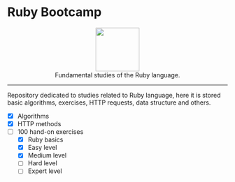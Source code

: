# Ruby Bootcamp


<p align="center">
<img src="https://upload.wikimedia.org/wikipedia/commons/thumb/7/73/Ruby_logo.svg/1200px-Ruby_logo.svg.png" width="100px"><br>
Fundamental studies of the Ruby language.
</p>
<hr>

Repository dedicated to studies related to Ruby language, here it is stored basic algorithms, exercises, HTTP requests, data structure and others.

- [x] Algorithms
- [x] HTTP methods
- [ ] 100 hand-on exercises
    - [x] Ruby basics
    - [x] Easy level
    - [x] Medium level
    - [ ] Hard level
    - [ ] Expert level
